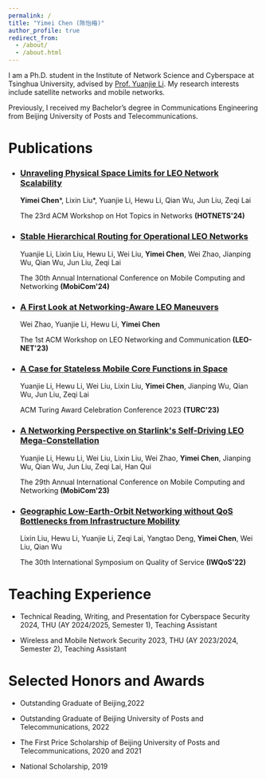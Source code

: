 ```yaml
---
permalink: /
title: "Yimei Chen (陈怡梅)"
author_profile: true
redirect_from: 
  - /about/
  - /about.html
---
```

I am a Ph.D. student in the Institute of Network Science and Cyberspace at Tsinghua University, advised by [Prof. Yuanjie Li](http://www.yuanjiel.com/). My research interests include satellite networks and mobile networks.

Previously, I received my Bachelor’s degree in Communications Engineering from Beijing University of Posts and Telecommunications.


Publications
======
- ### [Unraveling Physical Space Limits for LEO Network Scalability](https://dl.acm.org/doi/abs/10.1145/3696348.3696885)

  **Yimei Chen***, Lixin Liu*, Yuanjie Li, Hewu Li, Qian Wu, Jun Liu, Zeqi Lai

  The 23rd ACM Workshop on Hot Topics in Networks **(HOTNETS'24)**

- ### [Stable Hierarchical Routing for Operational LEO Networks](https://dl.acm.org/doi/10.1145/3636534.3649362)

  Yuanjie Li, Lixin Liu, Hewu Li, Wei Liu, **Yimei Chen**, Wei Zhao, Jianping Wu, Qian Wu, Jun Liu, Zeqi Lai

  The 30th Annual International Conference on Mobile Computing and Networking **(MobiCom'24)**
  
- ### [A First Look at Networking-Aware LEO Maneuvers](https://dl.acm.org/doi/10.1145/3614204.3616107)

  Wei Zhao, Yuanjie Li, Hewu Li, **Yimei Chen**

  The 1st ACM Workshop on LEO Networking and Communication **(LEO-NET'23)**

- ### [A Case for Stateless Mobile Core Functions in Space](https://dl.acm.org/doi/proceedings/10.1145/3614204)

  Yuanjie Li, Hewu Li, Wei Liu, Lixin Liu, **Yimei Chen**, Jianping Wu, Qian Wu, Jun Liu, Zeqi Lai

  ACM Turing Award Celebration Conference 2023 **(TURC'23)**

- ### [A Networking Perspective on Starlink's Self-Driving LEO Mega-Constellation](https://dl.acm.org/doi/10.1145/3570361.3592519)

  Yuanjie Li, Hewu Li, Wei Liu, Lixin Liu, Wei Zhao, **Yimei Chen**, Jianping Wu, Qian Wu, Jun Liu, Zeqi Lai, Han Qui

  The 29th Annual International Conference on Mobile Computing and Networking **(MobiCom'23)**

- ### [Geographic Low-Earth-Orbit Networking without QoS Bottlenecks from Infrastructure Mobility](https://ieeexplore.ieee.org/document/9812903)

  Lixin Liu, Hewu Li, Yuanjie Li, Zeqi Lai, Yangtao Deng, **Yimei Chen**, Wei Liu, Qian Wu

  The 30th International Symposium on Quality of Service **(IWQoS'22)**

  
Teaching Experience
======
- Technical Reading, Writing, and Presentation for Cyberspace Security 2024, THU (AY 2024/2025, Semester 1), Teaching Assistant
  
- Wireless and Mobile Network Security 2023, THU (AY 2023/2024, Semester 2), Teaching Assistant

Selected Honors and Awards
======
- Outstanding Graduate of Beijing,2022
  
- Outstanding Graduate of Beijing University of Posts and Telecommunications, 2022

- The First Price Scholarship of Beijing University of Posts and Telecommunications, 2020 and 2021

- National Scholarship, 2019

  
